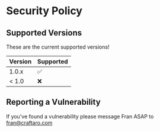 # Security Policy

## Supported Versions

These are the current supported versions!

| Version | Supported          |
| ------- | ------------------ |
| 1.0.x   | :white_check_mark: |
| < 1.0   | :x:                |

## Reporting a Vulnerability

If you've found a vulnerability please message Fran ASAP to [fran@craftaro.com](mailto:fran@craftaro.com)
